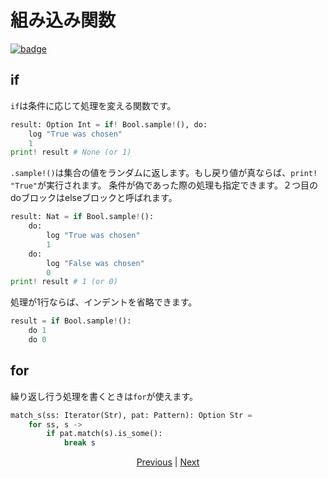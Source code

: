 # 組み込み関数

[![badge](https://img.shields.io/endpoint.svg?url=https%3A%2F%2Fgezf7g7pd5.execute-api.ap-northeast-1.amazonaws.com%2Fdefault%2Fsource_up_to_date%3Fowner%3Derg-lang%26repos%3Derg%26ref%3Dmain%26path%3Ddoc/EN/syntax/05_builtin_funcs.md%26commit_hash%3D51de3c9d5a9074241f55c043b9951b384836b258)](https://gezf7g7pd5.execute-api.ap-northeast-1.amazonaws.com/default/source_up_to_date?owner=erg-lang&repos=erg&ref=main&path=doc/EN/syntax/05_builtin_funcs.md&commit_hash=51de3c9d5a9074241f55c043b9951b384836b258)

## if

`if`は条件に応じて処理を変える関数です。

```python
result: Option Int = if! Bool.sample!(), do:
    log "True was chosen"
    1
print! result # None (or 1)
```

`.sample!()`は集合の値をランダムに返します。もし戻り値が真ならば、`print! "True"`が実行されます。
条件が偽であった際の処理も指定できます。２つ目のdoブロックはelseブロックと呼ばれます。

```python
result: Nat = if Bool.sample!():
    do:
        log "True was chosen"
        1
    do:
        log "False was chosen"
        0
print! result # 1 (or 0)
```

処理が1行ならば、インデントを省略できます。

```python
result = if Bool.sample!():
    do 1
    do 0
```

## for

繰り返し行う処理を書くときは`for`が使えます。

```python
match_s(ss: Iterator(Str), pat: Pattern): Option Str =
    for ss, s ->
        if pat.match(s).is_some():
            break s
```

<p align='center'>
    <a href='./04_function.md'>Previous</a> | <a href='./06_operator.md'>Next</a>
</p>

